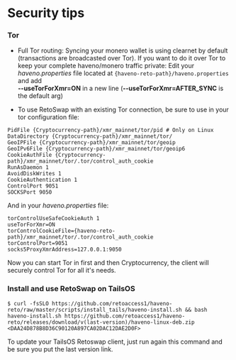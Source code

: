 # Security tips

### Tor

- Full Tor routing:
Syncing your monero wallet is using clearnet by default (transactions are broadcasted over Tor). If you want to do it over Tor to keep your complete haveno/monero traffic private:
Edit your *haveno.properties* file located at `{haveno-reto-path}/haveno.properties` and add<br>
**--useTorForXmr=ON** in a new line (**--useTorForXmr=AFTER_SYNC** is the default arg)

- To use RetoSwap with an existing Tor connection, be sure to use in your tor configuration file:

```
PidFile {Cryptocurrency-path}/xmr_mainnet/tor/pid # Only on Linux
DataDirectory {Cryptocurrency-path}/xmr_mainnet/tor/
GeoIPFile {Cryptocurrency-path}/xmr_mainnet/tor/geoip
GeoIPv6File {Cryptocurrency-path}/xmr_mainnet/tor/geoip6
CookieAuthFile {Cryptocurrency-path}/xmr_mainnet/tor/.tor/control_auth_cookie
RunAsDaemon 1
AvoidDiskWrites 1
CookieAuthentication 1
ControlPort 9051
SOCKSPort 9050
```

And in your *haveno.properties* file:

```
torControlUseSafeCookieAuth 1
useTorForXmr=ON
torControlCookieFile={haveno-reto-path}/xmr_mainnet/tor/.tor/control_auth_cookie
torControlPort=9051
socks5ProxyXmrAddress=127.0.0.1:9050
```

Now you can start Tor in first and then Cryptocurrency, the client will securely control Tor for all it's needs.

### Install and use RetoSwap on TailsOS
```
$ curl -fsSLO https://github.com/retoaccess1/haveno-reto/raw/master/scripts/install_tails/haveno-install.sh && bash haveno-install.sh https://github.com/retoaccess1/haveno-reto/releases/download/v(last-version)/haveno-linux-deb.zip <DAA24D878B8D36C90120A897CA02DAC12DAE2D0F>
```
To update your TailsOS Retoswap client, just run again this command and be sure you put the last version link.
